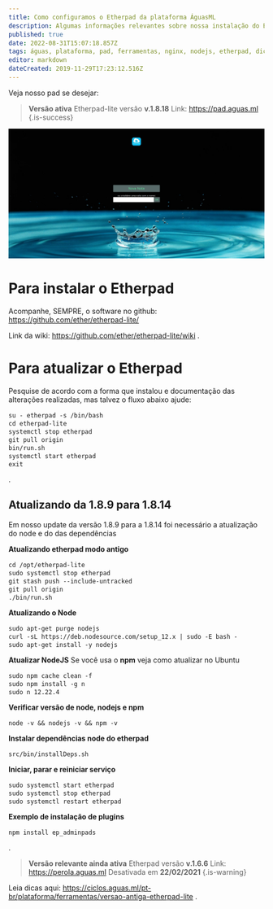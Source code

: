 ```yaml
---
title: Como configuramos o Etherpad da plataforma ÁguasML
description: Algumas informações relevantes sobre nossa instalação do Etherpad  v1.6.6 no Pede Água Pad
published: true
date: 2022-08-31T15:07:18.857Z
tags: águas, plataforma, pad, ferramentas, nginx, nodejs, etherpad, dicas
editor: markdown
dateCreated: 2019-11-29T17:23:12.516Z
---
```


Veja nosso pad se desejar:


> **Versão ativa**
Etherpad-lite versão **v.1.8.18**
Link: https://pad.aguas.ml
{.is-success}


<p align="center">
  <img width="800" src="/uploads/imagens-do-pad/print-padaguas.png">
</p>


# Para instalar o Etherpad
Acompanhe, SEMPRE, o software no github: https://github.com/ether/etherpad-lite/

Link da wiki: https://github.com/ether/etherpad-lite/wiki
.
# Para atualizar o Etherpad
Pesquise de acordo com a forma que instalou e documentação das alterações realizadas, mas talvez o fluxo abaixo ajude:

```text
su - etherpad -s /bin/bash
cd etherpad-lite
systemctl stop etherpad
git pull origin
bin/run.sh
systemctl start etherpad
exit
```

.
## Atualizando da 1.8.9 para 1.8.14
Em nosso update da versão 1.8.9 para a 1.8.14 foi necessário a atualização do node e do das dependências

**Atualizando etherpad modo antigo**
```text
cd /opt/etherpad-lite
sudo systemctl stop etherpad
git stash push --include-untracked
git pull origin
./bin/run.sh
```

**Atualizando o Node**

```
sudo apt-get purge nodejs
curl -sL https://deb.nodesource.com/setup_12.x | sudo -E bash - 
sudo apt-get install -y nodejs 
```

**Atualizar NodeJS**
Se você usa o **npm** veja como atualizar no Ubuntu

```
sudo npm cache clean -f
sudo npm install -g n
sudo n 12.22.4
```


**Verificar versão de node, nodejs e npm**
``` 
node -v && nodejs -v && npm -v
```


**Instalar dependências node do etherpad**

``` 
src/bin/installDeps.sh
```

**Iniciar, parar e reiniciar serviço**
```text
sudo systemctl start etherpad
sudo systemctl stop etherpad
sudo systemctl restart etherpad
```

**Exemplo de instalação de plugins**
```
npm install ep_adminpads
```

.
> **Versão relevante ainda ativa**
Etherpad versão **v.1.6.6** 
Link: https://perola.aguas.ml
Desativada em **22/02/2021**
{.is-warning}

Leia dicas aqui: https://ciclos.aguas.ml/pt-br/plataforma/ferramentas/versao-antiga-etherpad-lite
.